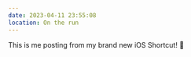 ```yaml
---
date: 2023-04-11 23:55:08
location: On the run
---
```

This is me posting from my brand new iOS Shortcut! 🥰

